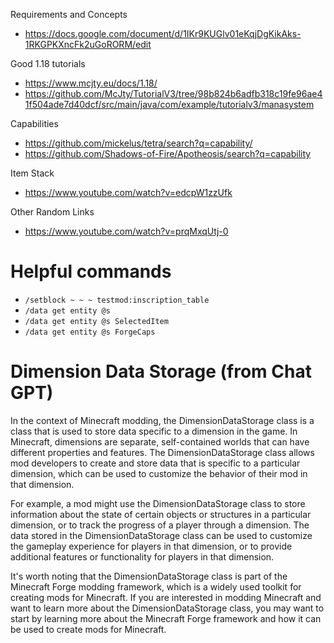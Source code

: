 Requirements and Concepts
- https://docs.google.com/document/d/1IKr9KUGlv01eKqjDgKikAks-1RKGPKXncFk2uGoRORM/edit

Good 1.18 tutorials
- https://www.mcjty.eu/docs/1.18/
- https://github.com/McJty/TutorialV3/tree/98b824b6adfb318c19fe96ae41f504ade7d40dcf/src/main/java/com/example/tutorialv3/manasystem

Capabilities
- https://github.com/mickelus/tetra/search?q=capability/
- https://github.com/Shadows-of-Fire/Apotheosis/search?q=capability

Item Stack
- https://www.youtube.com/watch?v=edcpW1zzUfk

Other Random Links
- https://www.youtube.com/watch?v=prqMxqUtj-0

# Helpful commands
- ```/setblock ~ ~ ~ testmod:inscription_table```
- ```/data get entity @s```
- ```/data get entity @s SelectedItem```
- ```/data get entity @s ForgeCaps```

# Dimension Data Storage (from Chat GPT)
In the context of Minecraft modding, the DimensionDataStorage class is a class that is used to store data specific to a dimension in the game. In Minecraft, dimensions are separate, self-contained worlds that can have different properties and features. The DimensionDataStorage class allows mod developers to create and store data that is specific to a particular dimension, which can be used to customize the behavior of their mod in that dimension.

For example, a mod might use the DimensionDataStorage class to store information about the state of certain objects or structures in a particular dimension, or to track the progress of a player through a dimension. The data stored in the DimensionDataStorage class can be used to customize the gameplay experience for players in that dimension, or to provide additional features or functionality for players in that dimension.

It's worth noting that the DimensionDataStorage class is part of the Minecraft Forge modding framework, which is a widely used toolkit for creating mods for Minecraft. If you are interested in modding Minecraft and want to learn more about the DimensionDataStorage class, you may want to start by learning more about the Minecraft Forge framework and how it can be used to create mods for Minecraft.
